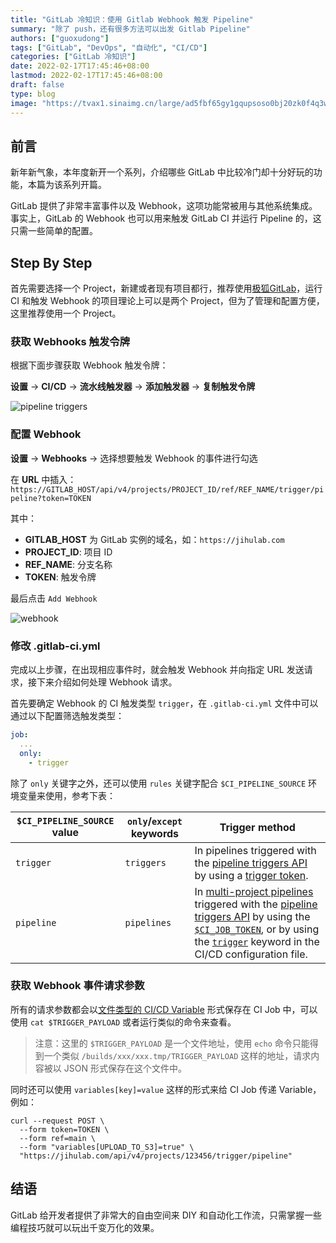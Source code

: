 ```yaml
---
title: "GitLab 冷知识：使用 Gitlab Webhook 触发 Pipeline"
summary: "除了 push，还有很多方法可以出发 Gitlab Pipeline"
authors: ["guoxudong"]
tags: ["GitLab", "DevOps", "自动化", "CI/CD"]
categories: ["GitLab 冷知识"]
date: 2022-02-17T17:45:46+08:00
lastmod: 2022-02-17T17:45:46+08:00
draft: false
type: blog
image: "https://tvax1.sinaimg.cn/large/ad5fbf65gy1gqupsoso0bj20zk0f4q3w.jpg"
---
```

## 前言

新年新气象，本年度新开一个系列，介绍哪些 GitLab 中比较冷门却十分好玩的功能，本篇为该系列开篇。

GitLab 提供了非常丰富事件以及 Webhook，这项功能常被用与其他系统集成。事实上，GitLab 的 Webhook 也可以用来触发 GitLab CI 并运行 Pipeline 的，这只需一些简单的配置。

## Step By Step

首先需要选择一个 Project，新建或者现有项目都行，推荐使用[极狐GitLab](https://jihulab.com/)，运行 CI 和触发 Webhook 的项目理论上可以是两个 Project，但为了管理和配置方便，这里推荐使用一个 Project。

### 获取 Webhooks 触发令牌

根据下面步骤获取 Webhook 触发令牌：

**设置** -> **CI/CD** -> **流水线触发器** -> **添加触发器** -> **复制触发令牌**

![pipeline triggers](https://tvax4.sinaimg.cn/large/ad5fbf65gy1gzgnuzrauxj22fe0y0qfb.jpg)

### 配置 Webhook

 **设置** -> **Webhooks** -> 选择想要触发 Webhook 的事件进行勾选

在 **URL** 中插入： `https://GITLAB_HOST/api/v4/projects/PROJECT_ID/ref/REF_NAME/trigger/pipeline?token=TOKEN`

其中：
- **GITLAB_HOST** 为 GitLab 实例的域名，如：`https://jihulab.com`
- **PROJECT_ID**: 项目 ID
- **REF_NAME**: 分支名称
- **TOKEN**: 触发令牌

最后点击 `Add Webhook`

![webhook](https://tvax1.sinaimg.cn/large/ad5fbf65gy1gzgnwxwevsj22ci15kh3o.jpg)

### 修改 .gitlab-ci.yml

完成以上步骤，在出现相应事件时，就会触发 Webhook 并向指定 URL 发送请求，接下来介绍如何处理 Webhook 请求。

首先要确定 Webhook 的 CI 触发类型 `trigger`，在 `.gitlab-ci.yml` 文件中可以通过以下配置筛选触发类型：

```yaml
job:
  ...
  only:
    - trigger
```

除了 `only` 关键字之外，还可以使用 `rules` 关键字配合 `$CI_PIPELINE_SOURCE` 环境变量来使用，参考下表：

| `$CI_PIPELINE_SOURCE` value | `only`/`except` keywords | Trigger method      |
|-----------------------------|--------------------------|---------------------|
| `trigger`                   | `triggers`               | In pipelines triggered with the [pipeline triggers API](https://docs.gitlab.com/ee/api/pipeline_triggers.html) by using a [trigger token](https://docs.gitlab.com/ee/ci/triggers/index.html#create-a-trigger-token). |
| `pipeline`                  | `pipelines`              | In [multi-project pipelines](https://docs.gitlab.com/ee/ci/pipelines/multi_project_pipelines.html#create-multi-project-pipelines-by-using-the-api) triggered with the [pipeline triggers API](https://docs.gitlab.com/ee/api/pipeline_triggers.html) by using the [`$CI_JOB_TOKEN`](https://docs.gitlab.com/ee/ci/jobs/ci_job_token.html), or by using the [`trigger`](https://docs.gitlab.com/ee/ci/yaml/index.html#trigger) keyword in the CI/CD configuration file. |

### 获取 Webhook 事件请求参数

所有的请求参数都会以[文件类型的 CI/CD Variable](https://docs.gitlab.com/ee/ci/variables/index.html#cicd-variable-types)  形式保存在 CI Job 中，可以使用 `cat $TRIGGER_PAYLOAD` 或者运行类似的命令来查看。

> 注意：这里的 `$TRIGGER_PAYLOAD` 是一个文件地址，使用 `echo` 命令只能得到一个类似 `/builds/xxx/xxx.tmp/TRIGGER_PAYLOAD` 这样的地址，请求内容被以 JSON 形式保存在这个文件中。

同时还可以使用 `variables[key]=value` 这样的形式来给 CI Job 传递 Variable，例如：

```shell
curl --request POST \
  --form token=TOKEN \
  --form ref=main \
  --form "variables[UPLOAD_TO_S3]=true" \
  "https://jihulab.com/api/v4/projects/123456/trigger/pipeline"
```

## 结语

GitLab 给开发者提供了非常大的自由空间来 DIY 和自动化工作流，只需掌握一些编程技巧就可以玩出千变万化的效果。
